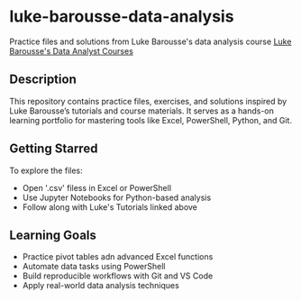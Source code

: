 # luke-barousse-data-analysis
Practice files and solutions from Luke Barousse's data analysis course
[Luke Barousse's Data Analyst Courses](https://www.lukebarousse.com/courses)

## Description

 This repository contains practice files, exercises, and solutions inspired by Luke Barousse’s tutorials and course materials. It serves as a hands-on learning portfolio for mastering tools like Excel, PowerShell, Python, and Git.

 ## Getting Starred
 To explore the files:
 - Open '.csv' filess in Excel or PowerShell
 - Use Jupyter Notebooks for Python-based analysis
 - Follow along with Luke's Tutorials linked above 

 ## Learning Goals
 - Practice pivot tables adn advanced Excel functions
 - Automate data tasks using PowerShell
 - Build reproducible workflows with Git and VS Code
 - Apply real-world data analysis techniques

